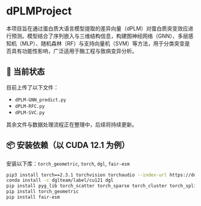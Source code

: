 # dPLMProject
本项目旨在通过蛋白质大语言模型提取的差异向量（dPLM）对蛋白质突变效应进行预测。模型结合了序列嵌入与三维结构信息，构建图神经网络（GNN）、多层感知机（MLP）、随机森林（RF）与支持向量机（SVM）等方法，用于分类突变是否具有功能性影响，广泛适用于酶工程与致病变异分析。

## 📁 当前状态
目前上传了以下文件：

- `dPLM-GNN_predict.py`
- `dPLM-RFC.py`
- `dPLM-SVC.py`

其余文件与数据处理流程正在整理中，后续将持续更新。

## 📦 安装依赖（以 CUDA 12.1 为例）

安装以下库：`torch_geometric`, `torch`, `dgl`, `fair-esm`

```bash
pip3 install torch==2.3.1 torchvision torchaudio --index-url https://download.pytorch.org/whl/cu121
conda install -c dglteam/label/cu121 dgl
pip install pyg_lib torch_scatter torch_sparse torch_cluster torch_spline_conv -f https://data.pyg.org/whl/torch-2.4.0+cu121.html
pip install torch_geometric
pip install fair-esm
